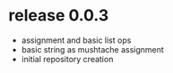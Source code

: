 # release 0.0.3
 * assignment and basic list ops
 * basic string as mushtache assignment
 * initial repository creation
